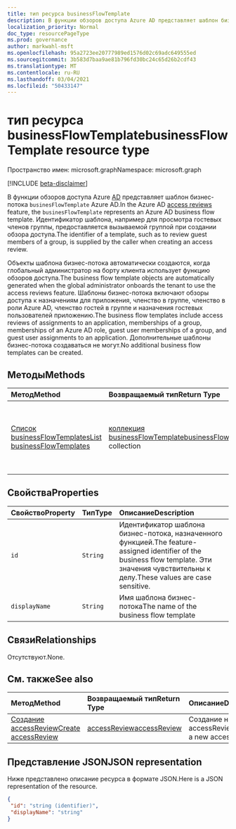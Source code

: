 ```yaml
---
title: тип ресурса businessFlowTemplate
description: В функции обзоров доступа Azure AD представляет шаблон бизнес-потока `businesFlowTemplate` Azure AD. Идентификатор шаблона, например для просмотра гостевых членов группы, предоставляется вызываемой группой при создании обзора доступа.
localization_priority: Normal
doc_type: resourcePageType
ms.prod: governance
author: markwahl-msft
ms.openlocfilehash: 95a2723ee20777989ed1576d02c69adc649555ed
ms.sourcegitcommit: 3b583d7baa9ae81b796fd30bc24c65d26b2cdf43
ms.translationtype: MT
ms.contentlocale: ru-RU
ms.lasthandoff: 03/04/2021
ms.locfileid: "50433147"
---
```

# <a name="businessflowtemplate-resource-type"></a><span data-ttu-id="46e79-104">тип ресурса businessFlowTemplate</span><span class="sxs-lookup"><span data-stu-id="46e79-104">businessFlowTemplate resource type</span></span>

<span data-ttu-id="46e79-105">Пространство имен: microsoft.graph</span><span class="sxs-lookup"><span data-stu-id="46e79-105">Namespace: microsoft.graph</span></span>

[!INCLUDE [beta-disclaimer](../../includes/beta-disclaimer.md)]

<span data-ttu-id="46e79-106">В функции обзоров доступа Azure [AD](accessreviews-root.md) представляет шаблон бизнес-потока `businesFlowTemplate` Azure AD.</span><span class="sxs-lookup"><span data-stu-id="46e79-106">In the Azure AD [access reviews](accessreviews-root.md) feature, the `businesFlowTemplate` represents an Azure AD business flow template.</span></span> <span data-ttu-id="46e79-107">Идентификатор шаблона, например для просмотра гостевых членов группы, предоставляется вызываемой группой при создании обзора доступа.</span><span class="sxs-lookup"><span data-stu-id="46e79-107">The identifier of a template, such as to review guest members of a group, is supplied by the caller when creating an access review.</span></span>

<span data-ttu-id="46e79-108">Объекты шаблона бизнес-потока автоматически создаются, когда глобальный администратор на борту клиента использует функцию обзоров доступа.</span><span class="sxs-lookup"><span data-stu-id="46e79-108">The business flow template objects are automatically generated when the global administrator onboards the tenant to use the access reviews feature.</span></span>  <span data-ttu-id="46e79-109">Шаблоны бизнес-потока включают обзоры доступа к назначениям для приложения, членство в группе, членство в роли Azure AD, членство гостей в группе и назначения гостевых пользователей приложению.</span><span class="sxs-lookup"><span data-stu-id="46e79-109">The business flow templates include access reviews of assignments to an application, memberships of a group, memberships of an Azure AD role, guest user memberships of a group, and guest user assignments to an application.</span></span> <span data-ttu-id="46e79-110">Дополнительные шаблоны бизнес-потока создаваться не могут.</span><span class="sxs-lookup"><span data-stu-id="46e79-110">No additional business flow templates can be created.</span></span>


## <a name="methods"></a><span data-ttu-id="46e79-111">Методы</span><span class="sxs-lookup"><span data-stu-id="46e79-111">Methods</span></span>

| <span data-ttu-id="46e79-112">Метод</span><span class="sxs-lookup"><span data-stu-id="46e79-112">Method</span></span>           | <span data-ttu-id="46e79-113">Возвращаемый тип</span><span class="sxs-lookup"><span data-stu-id="46e79-113">Return Type</span></span>    |<span data-ttu-id="46e79-114">Описание</span><span class="sxs-lookup"><span data-stu-id="46e79-114">Description</span></span>|
|:---------------|:--------|:----------|
|[<span data-ttu-id="46e79-115">Список businessFlowTemplates</span><span class="sxs-lookup"><span data-stu-id="46e79-115">List businessFlowTemplates</span></span>](../api/businessflowtemplate-list.md) | <span data-ttu-id="46e79-116">[коллекция businessFlowTemplate](businessflowtemplate.md)</span><span class="sxs-lookup"><span data-stu-id="46e79-116">[businessFlowTemplate](businessflowtemplate.md) collection</span></span>| <span data-ttu-id="46e79-117">Получите шаблоны бизнес-потока, подходящие для доступа к отзывам.</span><span class="sxs-lookup"><span data-stu-id="46e79-117">Get the business flow templates appropriate to access reviews.</span></span>|

## <a name="properties"></a><span data-ttu-id="46e79-118">Свойства</span><span class="sxs-lookup"><span data-stu-id="46e79-118">Properties</span></span>
| <span data-ttu-id="46e79-119">Свойство</span><span class="sxs-lookup"><span data-stu-id="46e79-119">Property</span></span>     | <span data-ttu-id="46e79-120">Тип</span><span class="sxs-lookup"><span data-stu-id="46e79-120">Type</span></span>   |<span data-ttu-id="46e79-121">Описание</span><span class="sxs-lookup"><span data-stu-id="46e79-121">Description</span></span>|
|:---------------|:--------|:----------|
| `id`                     |`String`                | <span data-ttu-id="46e79-122">Идентификатор шаблона бизнес-потока, назначенного функцией.</span><span class="sxs-lookup"><span data-stu-id="46e79-122">The feature-assigned identifier of the business flow template.</span></span> <span data-ttu-id="46e79-123">Эти значения чувствительны к делу.</span><span class="sxs-lookup"><span data-stu-id="46e79-123">These values are case sensitive.</span></span>                                      |
| `displayName`            |`String`                | <span data-ttu-id="46e79-124">Имя шаблона бизнес-потока</span><span class="sxs-lookup"><span data-stu-id="46e79-124">The name of the business flow template</span></span>                                                             |


## <a name="relationships"></a><span data-ttu-id="46e79-125">Связи</span><span class="sxs-lookup"><span data-stu-id="46e79-125">Relationships</span></span>

<span data-ttu-id="46e79-126">Отсутствуют.</span><span class="sxs-lookup"><span data-stu-id="46e79-126">None.</span></span>

## <a name="see-also"></a><span data-ttu-id="46e79-127">См. также</span><span class="sxs-lookup"><span data-stu-id="46e79-127">See also</span></span>

| <span data-ttu-id="46e79-128">Метод</span><span class="sxs-lookup"><span data-stu-id="46e79-128">Method</span></span>           | <span data-ttu-id="46e79-129">Возвращаемый тип</span><span class="sxs-lookup"><span data-stu-id="46e79-129">Return Type</span></span>    |<span data-ttu-id="46e79-130">Описание</span><span class="sxs-lookup"><span data-stu-id="46e79-130">Description</span></span>|
|:---------------|:--------|:----------|
|[<span data-ttu-id="46e79-131">Создание accessReview</span><span class="sxs-lookup"><span data-stu-id="46e79-131">Create accessReview</span></span>](../api/accessreview-create.md) | [<span data-ttu-id="46e79-132">accessReview</span><span class="sxs-lookup"><span data-stu-id="46e79-132">accessReview</span></span>](accessreview.md) |   <span data-ttu-id="46e79-133">Создание нового accessReview.</span><span class="sxs-lookup"><span data-stu-id="46e79-133">Create a new accessReview.</span></span> |


## <a name="json-representation"></a><span data-ttu-id="46e79-134">Представление JSON</span><span class="sxs-lookup"><span data-stu-id="46e79-134">JSON representation</span></span>

<span data-ttu-id="46e79-135">Ниже представлено описание ресурса в формате JSON.</span><span class="sxs-lookup"><span data-stu-id="46e79-135">Here is a JSON representation of the resource.</span></span>

<!-- {
  "blockType": "resource",
  "optionalProperties": [

  ],
  "@odata.type": "microsoft.graph.businessFlowTemplate"
}-->

```json
{
 "id": "string (identifier)",
 "displayName": "string"
}

```

<!--
{
  "type": "#page.annotation",
  "description": "businessFlowTemplate resource",
  "keywords": "",
  "section": "documentation",
  "tocPath": "",
  "suppressions": []
}
-->


